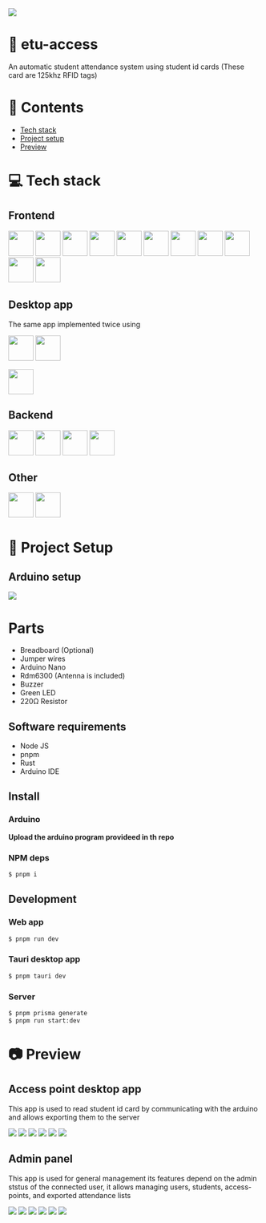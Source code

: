 <img src="https://raw.githubusercontent.com/devlotfi/etu-access/main/github-assets/github-banner.png">

# 📜 etu-access

An automatic student attendance system using student id cards (These card are 125khz RFID tags)

# 📌 Contents

- [Tech stack](#-tech-stack)
- [Project setup](#-project-setup)
- [Preview](#-preview)

# 💻 Tech stack

## Frontend

<p float="left">
  <img height="50px" src="https://devlotfi.github.io/stack-icons/icons/html.svg">
  <img height="50px" src="https://devlotfi.github.io/stack-icons/icons/css.svg">
  <img height="50px" src="https://devlotfi.github.io/stack-icons/icons/ts.svg">
  <img height="50px" src="https://devlotfi.github.io/stack-icons/icons/tailwind.svg">
  <img height="50px" src="https://devlotfi.github.io/stack-icons/icons/react.svg">
  <img height="50px" src="https://devlotfi.github.io/stack-icons/icons/fontawesome.svg">
  <img height="50px" src="https://devlotfi.github.io/stack-icons/icons/formik.svg">
  <img height="50px" src="https://devlotfi.github.io/stack-icons/icons/heroui.svg">
  <img height="50px" src="https://devlotfi.github.io/stack-icons/icons/tanstack-query.svg">
  <img height="50px" src="https://devlotfi.github.io/stack-icons/icons/react-router.svg">
  <img height="50px" src="https://devlotfi.github.io/stack-icons/icons/vite.svg">
</p>

## Desktop app
The same app implemented twice using

<p float="left">
  <img height="50px" src="https://devlotfi.github.io/stack-icons/icons/tauri.svg">
  <img height="50px" src="https://devlotfi.github.io/stack-icons/icons/rust.svg">
</p>
<p float="left">
  <img height="50px" src="https://devlotfi.github.io/stack-icons/icons/electron.svg">
</p>

## Backend

<p float="left">
  <img height="50px" src="https://devlotfi.github.io/stack-icons/icons/nodejs.svg">
  <img height="50px" src="https://devlotfi.github.io/stack-icons/icons/nestjs.svg">
  <img height="50px" src="https://devlotfi.github.io/stack-icons/icons/prisma.svg">
  <img height="50px" src="https://devlotfi.github.io/stack-icons/icons/postgres.svg">
</p>

## Other

<p float="left">
  <img height="50px" src="https://devlotfi.github.io/stack-icons/icons/jwt.svg">
  <img height="50px" src="https://devlotfi.github.io/stack-icons/icons/arduino.svg">
</p>

# 📂 Project Setup

## Arduino setup

<img src="https://raw.githubusercontent.com/devlotfi/etu-access/main/github-assets/arduino-setup.png">

# Parts

- Breadboard (Optional)
- Jumper wires
- Arduino Nano
- Rdm6300 (Antenna is included)
- Buzzer
- Green LED
- 220Ω Resistor

## Software requirements

- Node JS
- pnpm
- Rust
- Arduino IDE

## Install

### Arduino

**Upload the arduino program provideed in th repo**

### NPM deps

```bash
$ pnpm i
```

## Development

### Web app

```bash
$ pnpm run dev
```

### Tauri desktop app

```bash
$ pnpm tauri dev
```

### Server

```bash
$ pnpm prisma generate
$ pnpm run start:dev
```

# 📷 Preview

## Access point desktop app

This app is used to read student id card by communicating with the arduino and allows exporting them to the server

<img src="https://raw.githubusercontent.com/devlotfi/etu-access/main/github-assets/access-point/preview-1.png">
<img src="https://raw.githubusercontent.com/devlotfi/etu-access/main/github-assets/access-point/preview-2.png">
<img src="https://raw.githubusercontent.com/devlotfi/etu-access/main/github-assets/access-point/preview-3.png">
<img src="https://raw.githubusercontent.com/devlotfi/etu-access/main/github-assets/access-point/preview-4.png">
<img src="https://raw.githubusercontent.com/devlotfi/etu-access/main/github-assets/access-point/preview-5.png">
<img src="https://raw.githubusercontent.com/devlotfi/etu-access/main/github-assets/access-point/preview-6.png">

## Admin panel

This app is used for general management its features depend on the admin ststus of the connected user, it allows managing users, students, access-points, and exported attendance lists

<img src="https://raw.githubusercontent.com/devlotfi/etu-access/main/github-assets/admin-panel/preview-1.png">
<img src="https://raw.githubusercontent.com/devlotfi/etu-access/main/github-assets/admin-panel/preview-2.png">
<img src="https://raw.githubusercontent.com/devlotfi/etu-access/main/github-assets/admin-panel/preview-3.png">
<img src="https://raw.githubusercontent.com/devlotfi/etu-access/main/github-assets/admin-panel/preview-4.png">
<img src="https://raw.githubusercontent.com/devlotfi/etu-access/main/github-assets/admin-panel/preview-5.png">
<img src="https://raw.githubusercontent.com/devlotfi/etu-access/main/github-assets/admin-panel/preview-6.png">
